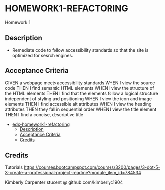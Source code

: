 # HOMEWORK1-REFACTORING
Homework 1

## Description

- Remediate code to follow accessibility standards so that the site is optimized for sesrch engines.

## Acceptance Criteria
GIVEN a webpage meets accessibility standards
WHEN I view the source code
THEN I find semantic HTML elements
WHEN I view the structure of the HTML elements
THEN I find that the elements follow a logical structure independent of styling and positioning
WHEN I view the icon and image elements
THEN I find accessible alt attributes
WHEN I view the heading attributes
THEN they fall in sequential order
WHEN I view the title element
THEN I find a concise, descriptive title

- [edx-homework1-refactoring](#edx-homework1-refactoring)
  - [Description](#description)
  - [Acceptance Criteria](#acceptance-criteria)
  - [Credits](#credits)

## Credits

Tutorials
https://courses.bootcampspot.com/courses/3200/pages/3-dot-5-3-create-a-professional-project-readme?module_item_id=784534

Kimberly Carpenter student @ github.com/kimberlyc1904